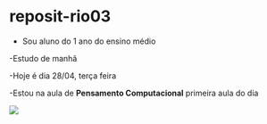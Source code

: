 # reposit-rio03
- Sou aluno do 1 ano do ensino médio

-Estudo de manhã

-Hoje é dia 28/04, terça feira

-Estou na aula de **Pensamento Computacional** primeira aula do dia

![](https://media.giphy.com/media/v1.Y2lkPTc5MGI3NjExOG5lN3kzdXJ6dXozbGE5YjMxcXR5anVmcGxvc3AybjN2eHAxang4YSZlcD12MV9naWZzX3RyZW5kaW5nJmN0PWc/3JOXAncXH1zoTiP56D/giphy.gif)
